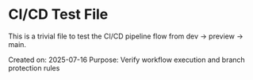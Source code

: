 # CI/CD Test File

This is a trivial file to test the CI/CD pipeline flow from dev → preview → main.

Created on: 2025-07-16
Purpose: Verify workflow execution and branch protection rules